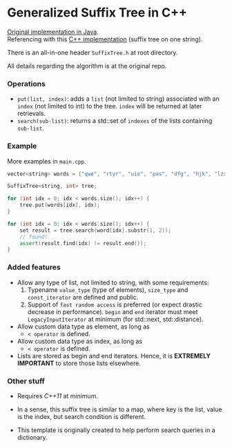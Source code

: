 # Generalized Suffix Tree in C++

[Original implementation in Java](https://github.com/abahgat/suffixtree).
<br>
Referencing with this [C++ implementation](https://github.com/murraycu/murrayc-suffix-tree/tree/ukkonen) (suffix tree on
one string).

There is an all-in-one header `SuffixTree.h` at root directory.

All details regarding the algorithm is at the original repo.

### Operations
- `put(list, index)`: adds a `list` (not limited to string) associated with an `index` (not limited to int) to the tree. `index` will be returned at later retrievals.
- `search(sub-list)`: returns a std::set of `indexes` of the lists containing `sub-list`.

### Example
More examples in `main.cpp`.
``` c++
vector<string> words = {"qwe", "rtyr", "uio", "pas", "dfg", "hjk", "lzx", "cvb", "bnm"};

SuffixTree<string, int> tree;

for (int idx = 0; idx < words.size(); idx++) {
    tree.put(words[idx], idx);
}

for (int idx = 0; idx < words.size(); idx++) {
    set result = tree.search(word[idx].substr(1, 2));
    // found!
    assert(result.find(idx) != result.end());
}
```

### Added features

- Allow any type of list, not limited to string, with some requirements:
    1. Typename `value_type` (type of elements), `size_type` and `const_iterator` are defined and public.
    2. Support of `fast random access` is preferred (or expect drastic decrease in performance). `begin` and `end` iterator must
       meet `LegacyInputIterator` at minimum (for std::next, std::distance).
- Allow custom data type as element, as long as
    - `< operator` is defined.
- Allow custom data type as index, as long as
    - `< operator` is defined.
- Lists are stored as begin and end iterators. Hence, it is **EXTREMELY IMPORTANT** to store those lists elsewhere.

### Other stuff

- Requires *C++11* at minimum.

- In a sense, this suffix tree is similar to a map, where key is the list, value is the index, but search condition is different.

-  This template is originally created to help perform search queries in a dictionary.
